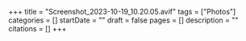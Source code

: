 +++
title = "Screenshot_2023-10-19_10.20.05.avif"
tags = ["Photos"]
categories = []
startDate = ""
draft = false
pages = []
description = ""
citations = []
+++
